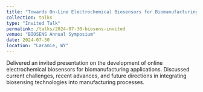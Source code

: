 ```yaml
---
title: "Towards On-Line Electrochemical Biosensors for Biomanufacturing"
collection: talks
type: "Invited Talk"
permalink: /talks/2024-07-30-biosens-invited
venue: "BIOSENS Annual Symposium"
date: 2024-07-30
location: "Laramie, WY"
---
```


Delivered an invited presentation on the development of online electrochemical biosensors for biomanufacturing applications. Discussed current challenges, recent advances, and future directions in integrating biosensing technologies into manufacturing processes.